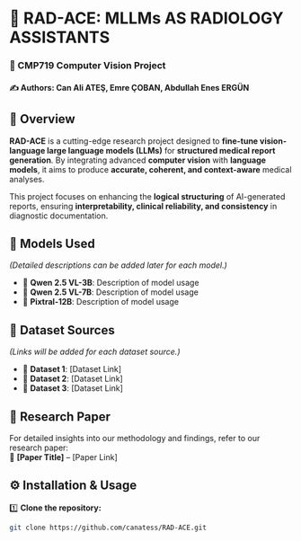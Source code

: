 # 🏥 RAD-ACE: MLLMs AS RADIOLOGY ASSISTANTS

### 📌 CMP719 Computer Vision Project  
#### ✍️ Authors: **Can Ali ATEŞ, Emre ÇOBAN, Abdullah Enes ERGÜN**  

## 🧐 Overview  
**RAD-ACE** is a cutting-edge research project designed to **fine-tune vision-language large language models (LLMs)** for **structured medical report generation**. By integrating advanced **computer vision** with **language models**, it aims to produce **accurate, coherent, and context-aware** medical analyses.  

This project focuses on enhancing the **logical structuring** of AI-generated reports, ensuring **interpretability, clinical reliability, and consistency** in diagnostic documentation.  

## 🧠 Models Used  
_(Detailed descriptions can be added later for each model.)_  
- 🔹 **Qwen 2.5 VL-3B**: Description of model usage  
- 🔹 **Qwen 2.5 VL-7B**: Description of model usage  
- 🔹 **Pixtral-12B**: Description of model usage  

## 📂 Dataset Sources  
_(Links will be added for each dataset source.)_  
- 🔗 **Dataset 1**: [Dataset Link]  
- 🔗 **Dataset 2**: [Dataset Link]  
- 🔗 **Dataset 3**: [Dataset Link]  

## 📄 Research Paper  
For detailed insights into our methodology and findings, refer to our research paper:  
📌 **[Paper Title]** – [Paper Link]  

## ⚙️ Installation & Usage  
1️⃣ **Clone the repository:**  
   ```bash
   git clone https://github.com/canatess/RAD-ACE.git
